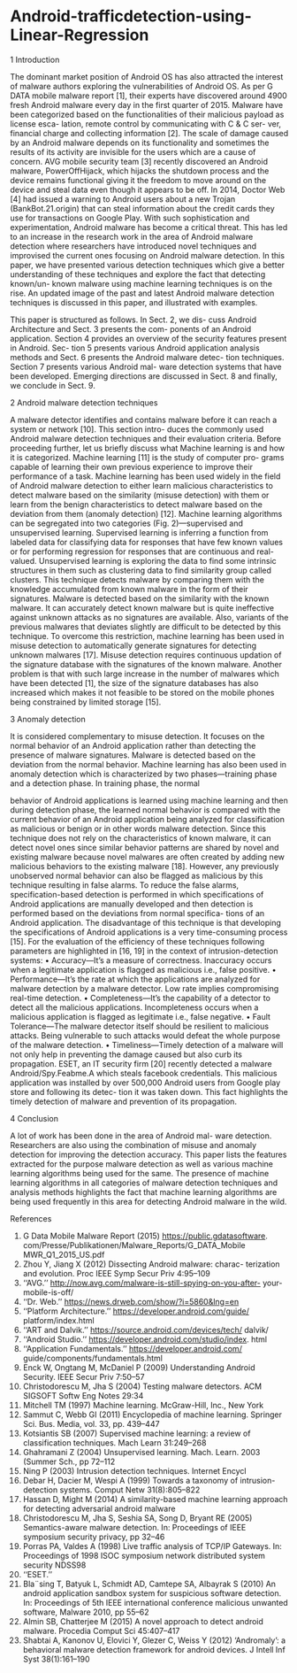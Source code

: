 # Android-trafficdetection-using-Linear-Regression
1	Introduction

The dominant market position of Android OS has also attracted the interest of malware authors exploring the vulnerabilities of Android OS. As per G DATA mobile malware report [1], their experts have discovered around 4900 fresh Android malware every day in the first quarter of 2015. Malware have been categorized based on the functionalities of their malicious payload as license esca- lation, remote control by communicating with C & C ser- ver, financial charge and collecting information [2]. The scale of damage caused by an Android malware depends on its functionality and sometimes the results of its activity are invisible for the users which are a cause of concern. AVG mobile security team [3] recently discovered an Android malware, PowerOffHijack, which hijacks the shutdown process and the device remains functional giving it the freedom to move around on the device and steal data even though it appears to be off. In 2014, Doctor Web [4] had issued a warning to Android users about a new Trojan (BankBot.21.origin) that can steal information about the credit cards they use for transactions on Google Play. With such sophistication and experimentation, Android malware has become a critical threat.
This has led to an increase in the research work in the area of Android malware detection where researchers have introduced novel techniques and improvised the current ones focusing on Android malware detection.
In this paper, we have presented various detection techniques which give a better understanding of these techniques and explore the fact that detecting known/un- known malware using machine learning techniques is on the rise. An updated image of the past and latest Android malware detection techniques is discussed in this paper, and illustrated with examples.
 

 
This paper is structured as follows. In Sect. 2, we dis- cuss Android Architecture and Sect. 3 presents the com- ponents of an Android application. Section 4 provides an overview of the security features present in Android. Sec- tion 5 presents various Android application analysis methods and Sect. 6 presents the Android malware detec- tion techniques. Section 7 presents various Android mal- ware detection systems that have been developed. Emerging directions are discussed in Sect. 8 and finally, we conclude in Sect. 9.

2 Android malware detection techniques

A malware detector identifies and contains malware before it can reach a system or network [10]. This section intro- duces the commonly used Android malware detection techniques and their evaluation criteria. Before proceeding further, let us briefly discuss what Machine learning is and how it is categorized.
Machine learning [11] is the study of computer pro- grams capable of learning their own previous experience to improve their performance of a task. Machine learning has been used widely in the field of Android malware detection to either learn malicious characteristics to detect malware based on the similarity (misuse detection) with them or learn from the benign characteristics to detect malware based on the deviation from them (anomaly detection) [12]. Machine learning algorithms can be segregated into two categories (Fig. 2)—supervised and unsupervised learning. Supervised learning is inferring a function from labeled data for classifying data for responses that have few known values or for performing regression for responses that are continuous and real-valued. Unsupervised learning is exploring the data to find some intrinsic structures in them such as clustering data to find similarity group called clusters.
This technique detects malware by comparing them with the knowledge accumulated from known malware in the form of their signatures. Malware is detected based on the similarity with the known malware. It can accurately detect known malware but is quite ineffective against unknown attacks as no signatures are available. Also, variants of the previous malwares that deviates slightly are difficult to be detected by this technique. To overcome this restriction, machine learning has been used in misuse detection to automatically generate signatures for detecting unknown malwares [17]. Misuse detection requires continuous updation of the signature database with the signatures of the known malware. Another problem is that with such large increase in the number of malwares which have been detected [1], the size of the signature databases has also  increased which makes it not feasible to be stored on the mobile phones being constrained by limited storage [15].

3 Anomaly detection

It is considered complementary to misuse detection. It focuses on the normal behavior of an Android application rather than detecting the presence of malware signatures. Malware is detected based on the deviation from the normal behavior. Machine learning has also been used in anomaly detection which is characterized by two phases—training phase and a detection phase. In training phase, the normal
 
behavior of Android applications is learned using machine learning and then during detection phase, the learned normal behavior is compared with the current behavior of an Android application being analyzed for classification as malicious or benign or in other words malware detection. Since this technique does not rely on the characteristics of known malware, it can detect novel ones since similar behavior patterns are shared by novel and existing malware because novel malwares are often created by adding new malicious behaviors to the existing malware [18]. However, any previously unobserved normal behavior can also be flagged as malicious by this technique resulting in false alarms. To reduce the false alarms, specification-based detection is performed in which specifications of Android applications are manually developed and then detection is performed based on the deviations from normal specifica- tions of an Android application. The disadvantage of this technique is that developing the specifications of Android applications is a very time-consuming process [15].
For the evaluation of the efficiency of these techniques following parameters are highlighted in [16, 19] in the context of intrusion-detection systems:
•	Accuracy—It’s a measure of correctness. Inaccuracy occurs when a legitimate application is flagged as malicious i.e., false positive.
•	Performance—It’s the rate at which the applications are analyzed for malware detection by a malware detector. Low rate implies compromising real-time detection.
•	Completeness—It’s the capability of a detector to  detect all the malicious applications. Incompleteness occurs when a malicious application is flagged as legitimate i.e., false negative.
•	Fault Tolerance—The malware detector itself should be resilient to malicious attacks. Being vulnerable to such attacks would defeat the whole purpose of the malware detection.
•	Timeliness—Timely detection of a malware will not only help in preventing the damage caused but also curb its propagation. ESET, an IT security firm [20] recently detected a malware Android/Spy.Feabme.A which steals facebook credentials. This malicious application was installed by over 500,000 Android users from Google play store and following its detec- tion it was taken down. This fact highlights the timely detection of malware and prevention of its propagation.

4 Conclusion

A lot of work has been done in the area of Android mal- ware detection. Researchers are also using the combination of misuse and anomaly detection for improving the detection accuracy. This paper lists the features extracted for the purpose malware detection as well as various machine learning algorithms being used for the same. The presence of machine learning algorithms in all categories of malware detection techniques and analysis methods highlights the fact that machine learning algorithms are being used frequently in this area for detecting Android malware in the wild.
  
References

1.	G Data Mobile Malware Report (2015) https://public.gdatasoftware. com/Presse/Publikationen/Malware_Reports/G_DATA_Mobile MWR_Q1_2015_US.pdf
2.	Zhou Y, Jiang X (2012) Dissecting Android malware: charac- terization and evolution. Proc IEEE Symp Secur Priv 4:95–109
3.	‘‘AVG.’’ http://now.avg.com/malware-is-still-spying-on-you-after- your-mobile-is-off/
4.	‘‘Dr. Web.’’ https://news.drweb.com/show/?i=5860&lng=en
5.	‘‘Platform Architecture.’’ https://developer.android.com/guide/ platform/index.html
6.	‘‘ART and Dalvik.’’ https://source.android.com/devices/tech/ dalvik/
7.	‘‘Android Studio.’’ https://developer.android.com/studio/index. html
8.	‘‘Application Fundamentals.’’ https://developer.android.com/ guide/components/fundamentals.html
9.	Enck W, Ongtang M, McDaniel P (2009) Understanding Android Security. IEEE Secur Priv 7:50–57
10.	Christodorescu M, Jha S (2004) Testing malware detectors. ACM SIGSOFT Softw Eng Notes 29:34
11.	Mitchell TM (1997) Machine learning. McGraw-Hill, Inc., New York
12.	Sammut C, Webb GI (2011) Encyclopedia of machine learning. Springer Sci. Bus. Media, vol. 33, pp. 439–447
13.	Kotsiantis SB (2007) Supervised machine learning: a review of classification techniques. Mach Learn 31:249–268
14.	Ghahramani Z (2004) Unsupervised learning. Mach. Learn. 2003 (Summer Sch., pp 72–112
15.	Ning P (2003) Intrusion detection techniques. Internet Encycl
16.	Debar H, Dacier M, Wespi A (1999) Towards a taxonomy of intrusion-detection systems. Comput Netw 31(8):805–822
17.	Hassan D, Might M (2014) A similarity-based machine learning approach for detecting adversarial android malware
18.	Christodorescu M, Jha S, Seshia SA, Song D, Bryant RE (2005) Semantics-aware malware detection. In: Proceedings of IEEE symposium security privacy, pp 32–46
19.	Porras PA, Valdes A (1998) Live traffic analysis of TCP/IP Gateways. In: Proceedings of 1998 ISOC symposium network distributed system security NDSS98
20. ‘‘ESET.’’
21.	Bla¨sing  T,  Batyuk  L,  Schmidt  AD,  Camtepe  SA,  Albayrak  S (2010) An android application sandbox system for suspicious software detection. In: Proceedings of 5th IEEE international conference malicious unwanted software, Malware 2010, pp 55–62
22.	Almin SB, Chatterjee M (2015) A novel approach to detect android malware. Procedia Comput Sci 45:407–417
23.	Shabtai A, Kanonov U, Elovici Y, Glezer C, Weiss Y (2012) ‘Andromaly’: a behavioral malware detection framework for android devices. J Intell Inf Syst 38(1):161–190

